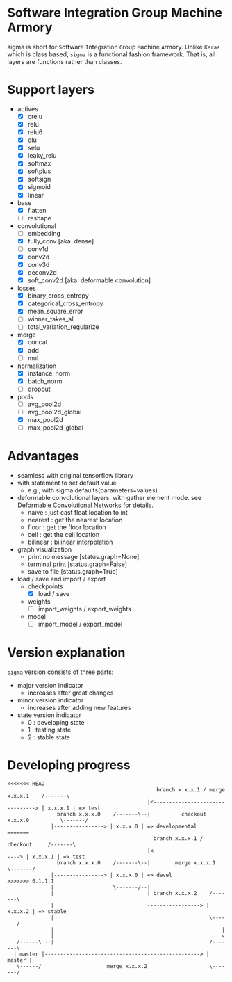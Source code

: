 # Software Integration Group Machine Armory
sigma is short for `S`oftware `I`ntegration `G`roup `M`achine `A`rmory. Unlike `Keras` which is class based, `sigma` is a functional fashion framework. That is, all layers are functions rather than classes.

# Support layers
 - actives
   - [x] crelu
   - [x] relu
   - [x] relu6
   - [x] elu
   - [x] selu
   - [x] leaky_relu
   - [x] softmax
   - [x] softplus
   - [x] softsign
   - [x] sigmoid
   - [x] linear
 - base
   - [x] flatten
   - [ ] reshape
 - convolutional
   - [ ] embedding
   - [x] fully_conv [aka. dense]
   - [ ] conv1d
   - [x] conv2d
   - [x] conv3d
   - [x] deconv2d
   - [x] soft_conv2d [aka. deformable convolution]
 - losses
   - [x] binary_cross_entropy
   - [x] categorical_cross_entropy
   - [x] mean_square_error
   - [ ] winner_takes_all
   - [ ] total_variation_regularize
 - merge
   - [x] concat
   - [x] add
   - [ ] mul
 - normalization
   - [x] instance_norm
   - [x] batch_norm
   - [ ] dropout
 - pools
   - [ ] avg_pool2d
   - [ ] avg_pool2d_global
   - [x] max_pool2d
   - [ ] max_pool2d_global

# Advantages
 - seamless with original tensorflow library
 - with statement to set default value
   - e.g., with sigma.defaults(parameters=values)
 - deformable convolutional layers. with gather element mode.
   see [Deformable Convolutional Networks](https://arxiv.org/abs/1703.06211) for details.
   - naive : just cast float location to int
   - nearest : get the nearest location
   - floor : get the floor location
   - ceil : get the ceil location
   - bilinear : bilinear interpolation
 - graph visualization
   - print no message [status.graph=None]
   - terminal print [status.graph=False]
   - save to file [status.graph=True]
 - load / save and import / export
   - checkpoints
     - [x] load / save
   - weights
     - [ ] import_weights / export_weights
   - model
     - [ ] import_model / export_model

# Version explanation
`sigma` version consists of three parts:
- major version indicator
  - increases after great changes
- minor version indicator
  - increases after adding new features
- state version indicator
  - 0 : developing state
  - 1 : testing state
  - 2 : stable state

# Developing progress

```
<<<<<<< HEAD
                                                branch x.x.x.1 / merge x.x.x.1    /-------\
                                             |<--------------------------------> | x.x.x.1 | => test
                branch x.x.x.0    /-------\--|          checkout x.x.x.0          \-------/
              |----------------> | x.x.x.0 | => developmental
=======
                                               branch x.x.x.1 / checkout     /-------\
                                             |<---------------------------> | x.x.x.1 | => test
                branch x.x.x.0    /-------\--|        merge x.x.x.1          \-------/
              |----------------> | x.x.x.0 | => devel
>>>>>>> 0.1.1.1
              |                   \-------/--|
              |                              | branch x.x.x.2    /-------\
              |                              -----------------> | x.x.x.2 | => stable
              |                                                  \-------/
              |                                                      |
              |                                                      v
   /------\ --|                                                  /-------\
  | master |--------------------------------------------------> |  master |
   \------/                     merge x.x.x.2                    \-------/
```
